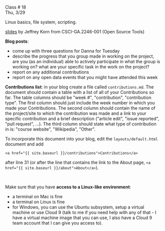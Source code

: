 
<div class="lecture2">
<div class="column_date">

Class # 18 <br>
Thu, 3/29

</div>

<div class="column_materials">
<p markdown="block">

Linux basics, file system, scripting.


[slides](https://docs.google.com/presentation/d/16_IA7T0sWS7FwyHHuJmtCVy7Jnc7s18eTjkk4kylwoc/preview#slide=id.p14) by
Jeffrey Korn from CSCI-GA.2246-001 (Open Source Tools)




</p>
</div>

<div class="column_assign">
<p markdown="block">

__Blog posts__:
- come up with three questions for Danna for Tuesday
- describe the progress that you group made in working on the project,
are you (as an individual) able to actively participate in what the group
is working on? what are your specific task in the work on the project?
- report on any additional contributions
- report on any open data events that you might have attended this week

__Contributions list__: in your blog create a file called `contributions.md`.
The document should contain a table with a list of all of your Contributions
so far. The table columns should be "week #", "contribution", "contribution type".
The first column should just include the week number in which you made your Contributions.
The second column should contain the name of the project/site to which the contribution
was made and a link to your specific contribution and a brief description ("article edit",
"issue reported", "pull request", ...). The third column should
state what type of contribution in is: "course website", "Wikipedia", "Other".   

To incorporate this document into your blog, edit the `layouts/default.html` document
and add

`<a href="{{ site.baseurl }}/contributions">Contributions</a>`

after line
31 (or after the line that contains the link to the About page, `<a href="{{ site.baseurl }}/about">About</a>`).

<br>

Make sure that you have __access to a Linux-like environment__:
- a terminal on Mac is fine
- a terminal on Linux is fine
- for Windows, you can use the Ubuntu subsystem, setup a virtual machine or use
Cloud 9 (talk to me if you need help with any of that - I have a virtual machine image
  that you can use, I also have a Cloud 9 team account that I can give you access to).

</p>
</div>

</div>
